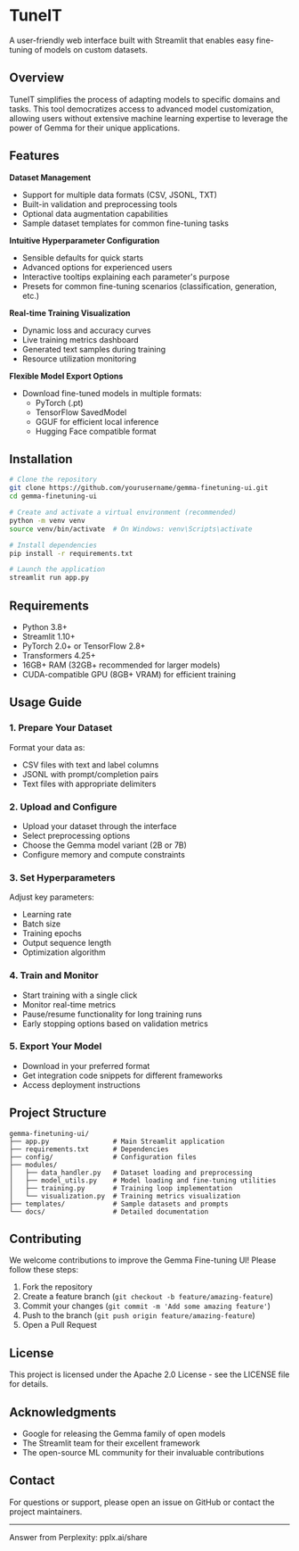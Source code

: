 # TuneIT

A user-friendly web interface built with Streamlit that enables easy fine-tuning of models on custom datasets.

## Overview

TuneIT simplifies the process of adapting  models to specific domains and tasks. This tool democratizes access to advanced model customization, allowing users without extensive machine learning expertise to leverage the power of Gemma for their unique applications.

## Features

**Dataset Management**
- Support for multiple data formats (CSV, JSONL, TXT)
- Built-in validation and preprocessing tools
- Optional data augmentation capabilities
- Sample dataset templates for common fine-tuning tasks

**Intuitive Hyperparameter Configuration**
- Sensible defaults for quick starts
- Advanced options for experienced users
- Interactive tooltips explaining each parameter's purpose
- Presets for common fine-tuning scenarios (classification, generation, etc.)

**Real-time Training Visualization**
- Dynamic loss and accuracy curves
- Live training metrics dashboard
- Generated text samples during training
- Resource utilization monitoring

**Flexible Model Export Options**
- Download fine-tuned models in multiple formats:
  - PyTorch (.pt)
  - TensorFlow SavedModel
  - GGUF for efficient local inference
  - Hugging Face compatible format

## Installation

```bash
# Clone the repository
git clone https://github.com/yourusername/gemma-finetuning-ui.git
cd gemma-finetuning-ui

# Create and activate a virtual environment (recommended)
python -m venv venv
source venv/bin/activate  # On Windows: venv\Scripts\activate

# Install dependencies
pip install -r requirements.txt

# Launch the application
streamlit run app.py
```

## Requirements

- Python 3.8+
- Streamlit 1.10+
- PyTorch 2.0+ or TensorFlow 2.8+
- Transformers 4.25+
- 16GB+ RAM (32GB+ recommended for larger models)
- CUDA-compatible GPU (8GB+ VRAM) for efficient training

## Usage Guide

### 1. Prepare Your Dataset

Format your data as:
- CSV files with text and label columns
- JSONL with prompt/completion pairs
- Text files with appropriate delimiters

### 2. Upload and Configure

- Upload your dataset through the interface
- Select preprocessing options
- Choose the Gemma model variant (2B or 7B)
- Configure memory and compute constraints

### 3. Set Hyperparameters

Adjust key parameters:
- Learning rate
- Batch size
- Training epochs
- Output sequence length
- Optimization algorithm

### 4. Train and Monitor

- Start training with a single click
- Monitor real-time metrics
- Pause/resume functionality for long training runs
- Early stopping options based on validation metrics

### 5. Export Your Model

- Download in your preferred format
- Get integration code snippets for different frameworks
- Access deployment instructions

## Project Structure

```
gemma-finetuning-ui/
├── app.py                # Main Streamlit application
├── requirements.txt      # Dependencies
├── config/               # Configuration files
├── modules/
│   ├── data_handler.py   # Dataset loading and preprocessing
│   ├── model_utils.py    # Model loading and fine-tuning utilities
│   ├── training.py       # Training loop implementation
│   └── visualization.py  # Training metrics visualization
├── templates/            # Sample datasets and prompts
└── docs/                 # Detailed documentation
```

## Contributing

We welcome contributions to improve the Gemma Fine-tuning UI! Please follow these steps:

1. Fork the repository
2. Create a feature branch (`git checkout -b feature/amazing-feature`)
3. Commit your changes (`git commit -m 'Add some amazing feature'`)
4. Push to the branch (`git push origin feature/amazing-feature`)
5. Open a Pull Request

## License

This project is licensed under the Apache 2.0 License - see the LICENSE file for details.

## Acknowledgments

- Google for releasing the Gemma family of open models
- The Streamlit team for their excellent framework
- The open-source ML community for their invaluable contributions

## Contact

For questions or support, please open an issue on GitHub or contact the project maintainers.

---
Answer from Perplexity: pplx.ai/share
